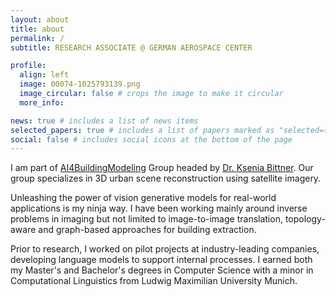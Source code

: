 ```yaml
---
layout: about
title: about
permalink: /
subtitle: RESEARCH ASSOCIATE @ GERMAN AEROSPACE CENTER

profile:
  align: left
  image: 00074-1025793139.png 
  image_circular: false # crops the image to make it circular
  more_info:

news: true # includes a list of news items
selected_papers: true # includes a list of papers marked as "selected={true}"
social: false # includes social icons at the bottom of the page
---
```


I am part of [AI4BuildingModeling](https://www.dlr.de/eoc/en/desktopdefault.aspx/tabid-5297/8940_read-88073/) Group headed by [Dr. Ksenia Bittner](https://scholar.google.com/citations?user=oPr46YIAAAAJ&hl=en). Our group specializes in 3D urban scene reconstruction using satellite imagery.

Unleashing the power of vision generative models for real-world applications is my ninja way. I have been working mainly around inverse problems in imaging but not limited to image-to-image translation, topology-aware and graph-based approaches for building extraction.

Prior to research, I worked on pilot projects at industry-leading companies, developing language models to support internal processes. I earned both my Master's and Bachelor's degrees in Computer Science with a minor in Computational Linguistics from Ludwig Maximilian University Munich.
